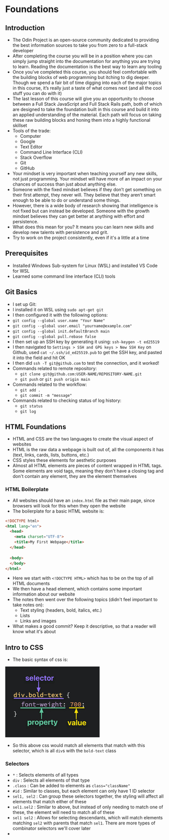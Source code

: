 # Foundations

## Introduction

* The Odin Project is an open-source community dedicated to providing the best information sources to take you from zero to a full-stack developer
* After completing the course you will be in a position where you can simply jump straight into the documentation for anything you are trying to learn. Reading the documentation is the best way to learn any tooling
* Once you’ve completed this course, you should feel comfortable with the building blocks of web programming but itching to dig deeper. Though we spend a fair bit of time digging into each of the major topics in this course, it’s really just a taste of what comes next (and all the cool stuff you can do with it)
* The last lesson of this course will give you an opportunity to choose between a Full Stack JavaScript and Full Stack Rails path, both of which are designed to take the foundation built in this course and build it into an applied understanding of the material. Each path will focus on taking these raw building blocks and honing them into a highly functional skillset
* Tools of the trade:  
  * Computer  
  * Google  
  * Text Editor  
  * Command Line Interface (CLI)  
  * Stack Overflow  
  * Git  
  * GitHub
* Your mindset is very important when teaching yourself any new skills, not just programming. Your mindset will have more of an impact on your chances of success than just about anything else.
* Someone with the fixed mindset believes if they don’t get something on their first attempt, they never will. They believe that they aren’t smart enough to be able to do or understand some things.
* However, there is a wide body of research showing that intelligence is not fixed but can instead be developed. Someone with the growth mindset believes they can get better at anything with effort and persistence.
* What does this mean for you? It means you can learn new skills and develop new talents with persistence and grit.
* Try to work on the project consistently, even if it's a little at a time

## Prerequisites

* Installed Windows Sub-system for Linux (WSL) and installed VS Code for WSL
* Learned some command line interface (CLI) tools

## Git Basics

* I set up Git:  
* I installed it on WSL using `sudo apt-get git`  
* I then configured it with the following options:    
* `git config --global user.name "Your Name"`    
* `git config --global user.email "yourname@example.com"`    
* `git config --global init.defaultBranch main`    
* `git config --global pull.rebase false`  
* I then set up an SSH key by generating it using: `ssh-keygen -t ed25519`  
* I then navigated to `Settings > SSH and GPG keys > New SSH Key` on Github, used `cat ~/.ssh/id_ed25519.pub` to get the SSH key, and pasted it into the field and hit OK  
* I then did `ssh -T git@github.com` to test the connection, and it worked!
* Commands related to remote repository:
  * `git clone git@github.com:USER-NAME/REPOSITORY-NAME.git`
  * `git push` or `git push origin main`
* Commands related to the workflow:
  * `git add .`
  * `git commit -m "message"`
* Commands related to checking status of log history:
  * `git status`
  * `git log`

## HTML Foundations

* HTML and CSS are the two languages to create the visual aspect of websites
* HTML is the raw data a webpage is built out of, all the components it has (text, links, cards, lists, buttons, etc.)
* CSS styles these elements for aesthetic purposes
* Almost all HTML elements are pieces of content wrapped in HTML tags. Some elements are void tags, meaning they don't have a closing tag and don't contain any element, they are the element themselves

### HTML Boilerplate

* All websites should have an `index.html` file as their main page, since browsers will look for this when they open the website
* The boilerplate for a basic HTML website is:
```html
<!DOCTYPE html>
<html lang="en">
  <head>
    <meta charset="UTF-8">
    <title>My First Webpage</title>
  </head>

  <body>
  </body>
</html>
```
* Here we start with `<!DOCTYPE HTML>` which has to be on the top of all HTML documents
* We then have a head element, which contains some important information about our website
* The notes then went over the following topics (didn't feel important to take notes on):
  * Text styling (headers, bold, italics, etc.)
  * Lists
  * Links and images
* What makes a good commit? Keep it descriptive, so that a reader will know what it's about

## Intro to CSS

* The basic syntax of css is:

![alt text](./1.png)

* So this above css would match all elements that match with this selector, which is all `div`s with the `bold-text` class

### Selectors

* `*` : Selects elements of all types
* `div` : Selects all elements of that type
* `.class` : Can be added to elements as `class="className"`
* `#id` : Similar to classes, but each element can only have 1 ID selector
* `sel1, sel2` : Can group these selectors together, the styling will affect all elements that match either of these
* `sel1.sel2` : Similar to above, but instead of only needing to match one of these, the element will need to match all of these
* `sel1 sel2` : Allows for selecting descendants, which will match elements matching `sel2` with parents that match `sel1`. There are more types of combinator selectors we'll cover later
* 
